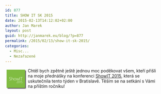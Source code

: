 ```yaml
---
id: 877
title: SHOW IT SK 2015
date: 2015-02-13T14:12:02+02:00
author: Jan Marek
layout: post
guid: http://janmarek.eu/blog/?p=877
permalink: /2015/02/13/show-it-sk-2015/
categories:
  - Misc...
  - Nezařazené
---
```

[<img title="image" style="border-top: 0px; border-right: 0px; background-image: none; border-bottom: 0px; float: left; padding-top: 0px; padding-left: 0px; margin: 5px; border-left: 0px; display: inline; padding-right: 0px" border="0" alt="image" src="/wp-content/uploads/2015/02/image_thumb1.png" width="65" align="left" height="64" />](/wp-content/uploads/2015/02/image1.png)Chtěl bych zpětně ještě jednou moc poděkovat všem, kteří přišli na moje přednášky na konferenci <a href="http://www.showit.sk/" target="_blank">ShowIT 2015</a>, která se uskutečnila tento týden v Bratislavě. Těším se na setkání s Vámi na příštím ročníku!

